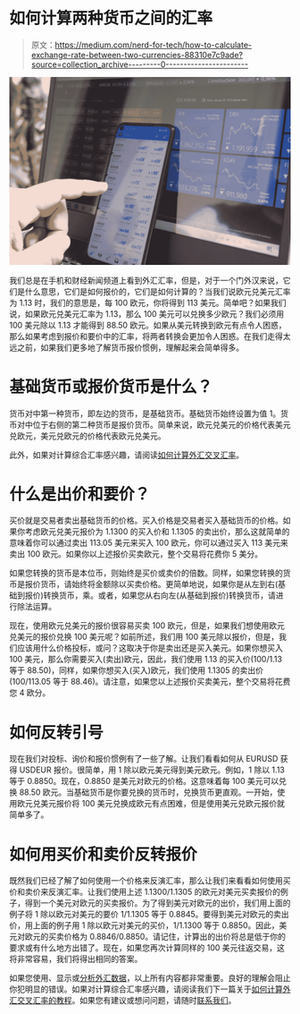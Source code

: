 # 如何计算两种货币之间的汇率

> 原文：<https://medium.com/nerd-for-tech/how-to-calculate-exchange-rate-between-two-currencies-88310e7c9ade?source=collection_archive---------0----------------------->

![](img/a2b72e6a317f504ff306b33a24edbe82.png)

我们总是在手机和财经新闻频道上看到外汇汇率，但是，对于一个门外汉来说，它们是什么意思，它们是如何报价的，它们是如何计算的？当我们说欧元兑美元汇率为 1.13 时，我们的意思是，每 100 欧元，你将得到 113 美元。简单吧？如果我们说，如果欧元兑美元汇率为 1.13，那么 100 美元可以兑换多少欧元？我们必须用 100 美元除以 1.13 才能得到 88.50 欧元。如果从美元转换到欧元有点令人困惑，那么如果考虑到报价和要价中的汇率，将两者转换会更加令人困惑。在我们走得太远之前，如果我们更多地了解货币报价惯例，理解起来会简单得多。

# 基础货币或报价货币是什么？

货币对中第一种货币，即左边的货币，是基础货币。基础货币始终设置为值 1。货币对中位于右侧的第二种货币是报价货币。简单来说，欧元兑美元的价格代表美元兑欧元，美元兑欧元的价格代表欧元兑美元。

此外，如果对计算综合汇率感兴趣，请阅读[如何计算外汇交叉汇率](/nerd-for-tech/how-to-calculate-cross-rates-in-forex-1397a4f52daa)。

# 什么是出价和要价？

买价就是交易者卖出基础货币的价格。买入价格是交易者买入基础货币的价格。如果你考虑欧元兑美元报价为 1.1300 的买入价和 1.1305 的卖出价，那么这就简单的意味着你可以通过卖出 113.05 美元来买入 100 欧元，你可以通过买入 113 美元来卖出 100 欧元。如果你以上述报价买卖欧元，整个交易将花费你 5 美分。

如果您转换的货币是本位币，则始终是买价或卖价的倍数。同样，如果您转换的货币是报价货币，请始终将金额除以买卖价格。更简单地说，如果你是从左到右(基础到报价)转换货币，乘。或者，如果您从右向左(从基础到报价)转换货币，请进行除法运算。

现在，使用欧元兑美元的报价很容易买卖 100 欧元，但是，如果我们想使用欧元兑美元的报价兑换 100 美元呢？如前所述，我们用 100 美元除以报价，但是，我们应该用什么价格投标，或问？这取决于你是卖出还是买入美元。如果你想买入 100 美元，那么你需要买入(卖出)欧元，因此，我们使用 1.13 的买入价(100/1.13 等于 88.50)，同样，如果你想买入(买入)欧元，我们使用 1.1305 的卖出价(100/113.05 等于 88.46)。请注意，如果您以上述报价买卖美元，整个交易将花费您 4 欧分。

# 如何反转引号

现在我们对投标、询价和报价惯例有了一些了解。让我们看看如何从 EURUSD 获得 USDEUR 报价。很简单，用 1 除以欧元美元得到美元欧元。例如，1 除以 1.13 等于 0.8850。现在，0.8850 是美元对欧元的价格。这意味着每 100 美元可以兑换 88.50 欧元。当基础货币是你要兑换的货币时，兑换货币更直观。一开始，使用欧元兑美元报价将 100 美元兑换成欧元有点困难，但是使用美元兑欧元报价就简单多了。

# 如何用买价和卖价反转报价

既然我们已经了解了如何使用一个价格来反演汇率，那么让我们来看看如何使用买价和卖价来反演汇率。让我们使用上述 1.1300/1.1305 的欧元对美元买卖报价的例子，得到一个美元对欧元的买卖报价。为了得到美元对欧元的出价，我们用上面的例子将 1 除以欧元对美元的要价 1/1.1305 等于 0.8845。要得到美元对欧元的卖出价，用上面的例子用 1 除以欧元对美元的买价，1/1.1300 等于 0.8850。因此，美元对欧元的买卖价格为 0.8846/0.8850。请记住，计算出的出价将总是低于你的要求或有什么地方出错了。现在，如果您再次计算同样的 100 美元往返交易，这将非常容易，我们将得出相同的答案。

如果您使用、显示或[分析外汇数据](https://tradermade.com/)，以上所有内容都非常重要。良好的理解会阻止你犯明显的错误。如果对计算综合汇率感兴趣，请阅读我们下一篇关于[如何计算外汇交叉汇率的教程](/nerd-for-tech/how-to-calculate-cross-rates-in-forex-1397a4f52daa)。如果您有建议或想问问题，请随时[联系我们](https://tradermade.com/contact)。